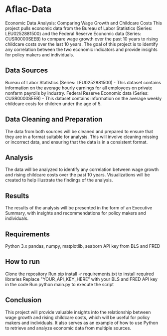# Aflac-Data
Economic Data Analysis: Comparing Wage Growth and Childcare Costs
This project pulls economic data from the Bureau of Labor Statistics (Series: LEU0252881500) and the Federal Reserve Economic data (Series: CUSR0000SEEB) to compare wage growth over the past 10 years to rising childcare costs over the last 10 years. The goal of this project is to identify any correlation between the two economic indicators and provide insights for policy makers and individuals.

## Data Sources ##

Bureau of Labor Statistics (Series: LEU0252881500) - This dataset contains information on the average hourly earnings for all employees on private nonfarm payrolls by industry.
Federal Reserve Economic data (Series: CUSR0000SEEB) - This dataset contains information on the average weekly childcare costs for children under the age of 5.

## Data Cleaning and Preparation ##

The data from both sources will be cleaned and prepared to ensure that they are in a format suitable for analysis. This will involve cleaning missing or incorrect data, and ensuring that the data is in a consistent format.

## Analysis ##

The data will be analyzed to identify any correlation between wage growth and rising childcare costs over the past 10 years.
Visualizations will be created to help illustrate the findings of the analysis.

## Results ##

The results of the analysis will be presented in the form of an Executive Summary, with insights and recommendations for policy makers and individuals.

## Requirements ##

Python 3.x
pandas, numpy, matplotlib, seaborn
API key from BLS and FRED

## How to run ##

Clone the repository
Run pip install -r requirements.txt to install required libraries
Replace "YOUR_API_KEY_HERE" with your BLS and FRED API key in the code
Run python main.py to execute the script

## Conclusion ##

This project will provide valuable insights into the relationship between wage growth and rising childcare costs, which will be useful for policy makers and individuals. It also serves as an example of how to use Python to retrieve and analyze economic data from multiple sources.
